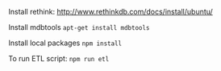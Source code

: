 Install rethink: http://www.rethinkdb.com/docs/install/ubuntu/

Install mdbtools `apt-get install mdbtools`

Install local packages `npm install`

To run ETL script: `npm run etl`
